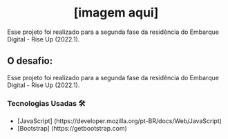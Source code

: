  <h1 align="center"> [imagem aqui] </h1>
 <p>  Esse projeto foi realizado para a segunda fase da residência do Embarque Digital - Rise Up (2022.1).</p>
 
 <h2> O desafio: </h2>
 <p>  Esse projeto foi realizado para a segunda fase da residência do Embarque Digital - Rise Up (2022.1).</p>
 
 <h3> Tecnologias Usadas 🛠 </h3>
 <ul>
  <li> [JavaScript] (https://developer.mozilla.org/pt-BR/docs/Web/JavaScript) </li>
  <li> [Bootstrap] (https://getbootstrap.com) </li>
 </ul>
 
 
